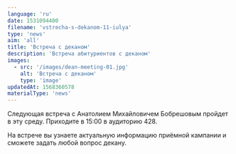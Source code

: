```yaml
---
language: 'ru'
date: 1531094400
filename: 'vstrecha-s-dekanom-11-iulya'
type: 'news'
aim: 'all'
title: 'Встреча с деканом'
description: 'Встреча абитуриентов с деканом'
images:
  - src: '/images/dean-meeting-01.jpg'
    alt: 'Встреча с деканом'
    type: 'image'
updatedAt: 1568360578
materialType: 'news'
---
```

Следующая встреча с Анатолием Михайловичем Бобрешовым пройдет в эту среду. Приходите в 15:00 в аудиторию 428.

На встрече вы узнаете актуальную информацию приёмной кампании и сможете задать любой вопрос декану.
